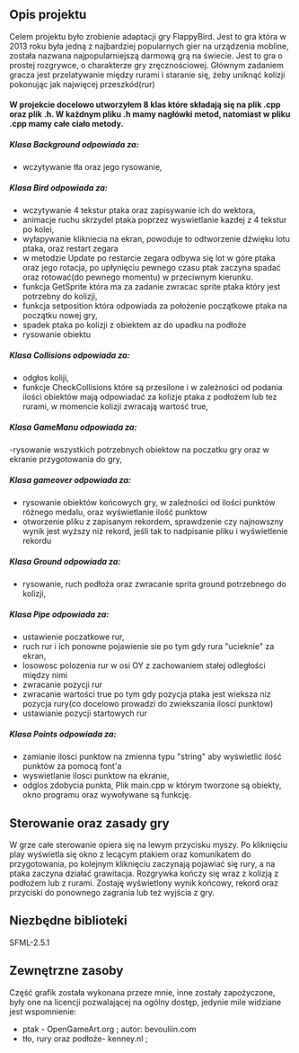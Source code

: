 ## Opis projektu 
Celem projektu było zrobienie adaptacji gry FlappyBird. Jest to gra która w 2013 roku była jedną z najbardziej popularnych gier na urządzenia mobline, została nazwana najpopularniejszą darmową grą na świecie. Jest to gra o prostej rozgrywce, o charakterze gry zręcznościowej. Głównym zadaniem gracza jest przelatywanie między rurami i staranie się, żeby uniknąć kolizji pokonując jak najwięcej przeszkód(rur)
#### W projekcie docelowo utworzyłem 8 klas które składają się na plik .cpp oraz plik .h. W każdnym pliku .h mamy nagłówki metod, natomiast w pliku .cpp mamy całe ciało metody. 
##### Klasa Background odpowiada za: 
- wczytywanie tła oraz jego rysowanie,
##### Klasa Bird odpowiada za: 
- wczytywanie 4 tekstur ptaka oraz zapisywanie ich do wektora,
- animacje ruchu skrzydel ptaka poprzez wyswietlanie kazdej z 4 tekstur po kolei,
- wyłapywanie klikniecia na ekran, powoduje to odtworzenie dźwięku lotu ptaka, oraz restart zegara
- w metodzie Update po restarcie zegara odbywa się lot w góre ptaka oraz jego rotacja, po upłynięciu pewnego czasu ptak zaczyna spadać oraz rotować(do pewnego momentu) w przeciwnym kierunku.
- funkcja GetSprite która ma za zadanie zwracac sprite ptaka który jest potrzebny do kolizji,
- funkcja setposition która odpowiada za położenie początkowe ptaka na początku nowej gry,
- spadek ptaka po kolizji z obiektem az do upadku na podłoże
- rysowanie obiektu
##### Klasa Collisions odpowiada za:
- odgłos koliji,
- funkcje CheckCollisions które są przesilone i w zależności od podania ilości obiektów mają odpowiadać za kolizje ptaka z podłożem lub tez rurami, w momencie kolizji zwracają wartość true,
##### Klasa GameManu odpowiada za:
-rysowanie wszystkich potrzebnych obiektow na poczatku gry oraz w ekranie przygotowania do gry,
##### Klasa gameover odpowiada za:
- rysowanie obiektów końcowych gry, w zależności od ilości punktów różnego medalu, oraz wyświetlanie ilość punktow
- otworzenie pliku z zapisanym rekordem, sprawdzenie czy najnowszny wynik jest wyższy niż rekord, jeśli tak to nadpisanie pliku i wyświetlenie rekordu
##### Klasa Ground odpowiada za:
- rysowanie, ruch podłoża oraz zwracanie sprita ground potrzebnego do kolizji,
##### Klasa Pipe odpowiada za:
- ustawienie poczatkowe rur,
- ruch rur i ich ponowne pojawienie sie po tym gdy rura "ucieknie" za ekran,
- losowosc polozenia rur w osi OY z zachowaniem stałej odległości między nimi
- zwracanie pozycji rur
- zwracanie wartości true po tym gdy pozycja ptaka jest wieksza niz pozycja rury(co docelowo prowadzi do zwiekszania ilosci punktow)
- ustawianie pozycji startowych rur
##### Klasa Points odpowiada za:
- zamianie ilosci punktow na zmienna typu "string" aby wyświetlić ilość punktów za pomocą font'a
- wyswietlanie ilosci punktow na ekranie,
- odglos zdobycia punkta,
Plik main.cpp w którym tworzone są obiekty, okno programu oraz wywoływane są funkcję.
## Sterowanie oraz zasady gry
W grze całe sterowanie opiera się na lewym przycisku myszy. Po kliknięciu play wyświetla się okno z lecącym ptakiem oraz komunikatem do przygotowania, po kolejnym kliknięciu zaczynają pojawiać się rury, a na ptaka zaczyna działać grawitacja. Rozgrywka kończy się wraz z kolizją z podłożem lub z rurami. Zostaję wyświetlony wynik końcowy, rekord oraz przyciski do ponownego zagrania lub też wyjścia z gry.
## Niezbędne biblioteki 
SFML-2.5.1
## Zewnętrzne zasoby 
Część grafik została wykonana przeze mnie, inne zostały zapożyczone, były one na licencji pozwalającej na ogólny dostęp, jedynie mile widziane jest wspomnienie:
- ptak - OpenGameArt.org ; autor: bevouliin.com 
- tło, rury oraz podłoże-  kenney.nl ;
